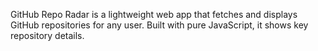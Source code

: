 GitHub Repo Radar is a lightweight web app that fetches and displays GitHub repositories for any user. Built with pure JavaScript, it shows key repository details.